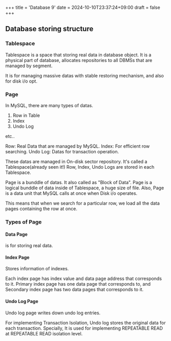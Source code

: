 +++
title = 'Database 9'
date = 2024-10-10T23:37:24+09:00
draft = false
+++

## Database storing structure

### Tablespace

Tablespace is a space that storing real data in database object.
It is a physical part of database, allocates repositories to all DBMSs that are managed by segment.

It is for managing massive datas with stable restoring mechanism, and also for disk i/o opt.

### Page

In MySQL, there are many types of datas.

1. Row in Table
2. Index
3. Undo Log

etc..

Row: Real Data that are managed by MySQL.
Index: For efficient row searching.
Undo Log: Datas for transaction operation.

These datas are managed in On-disk sector repository.
It's called a Tablespace(already seen it!)
Row, Index, Undo Logs are stored in each Tablespace.

Page is a bunddle of datas. It also called as "Block of Data".
Page is a logical bunddle of data inside of Tablespace, a huge size of file.
Also, Page is a data unit that MySQL calls at once when Disk i/o operates.

This means that when we search for a particular row, we load all the data pages containing the row at once.

### Types of Page

#### Data Page

is for storing real data.

#### Index Page

Stores information of indexes.

Each index page has index value and data page address that corresponds to it.
Primary index page has one data page that corresponds to, and Secondary index page has two data pages that corresponds to it.

#### Undo Log Page

Undo log page writes down undo log entries.

For implementing Transaction Isolation, Undo log stores the original data for each transaction.
Specially, It is used for implementing REPEATABLE READ at REPEATABLE READ isolation level.